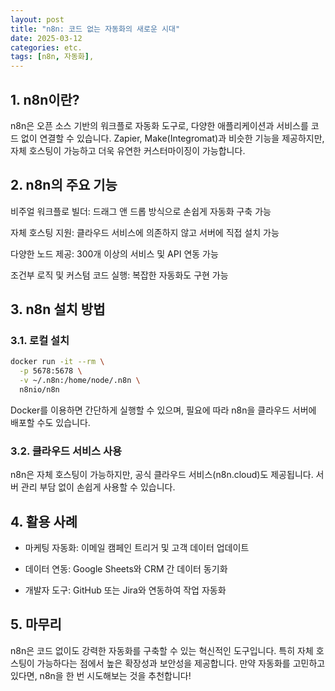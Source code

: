 ```yaml
---
layout: post
title: "n8n: 코드 없는 자동화의 새로운 시대"
date: 2025-03-12
categories: etc.
tags: [n8n, 자동화],
---
```


## 1. n8n이란?

n8n은 오픈 소스 기반의 워크플로 자동화 도구로, 다양한 애플리케이션과 서비스를 코드 없이 연결할 수 있습니다. Zapier, Make(Integromat)과 비슷한 기능을 제공하지만, 자체 호스팅이 가능하고 더욱 유연한 커스터마이징이 가능합니다.

## 2. n8n의 주요 기능

비주얼 워크플로 빌더: 드래그 앤 드롭 방식으로 손쉽게 자동화 구축 가능

자체 호스팅 지원: 클라우드 서비스에 의존하지 않고 서버에 직접 설치 가능

다양한 노드 제공: 300개 이상의 서비스 및 API 연동 가능

조건부 로직 및 커스텀 코드 실행: 복잡한 자동화도 구현 가능

## 3. n8n 설치 방법

### 3.1. 로컬 설치

```bash
docker run -it --rm \
  -p 5678:5678 \
  -v ~/.n8n:/home/node/.n8n \
  n8nio/n8n
```

Docker를 이용하면 간단하게 실행할 수 있으며, 필요에 따라 n8n을 클라우드 서버에 배포할 수도 있습니다.

### 3.2. 클라우드 서비스 사용

n8n은 자체 호스팅이 가능하지만, 공식 클라우드 서비스(n8n.cloud)도 제공됩니다. 서버 관리 부담 없이 손쉽게 사용할 수 있습니다.

## 4. 활용 사례

- 마케팅 자동화: 이메일 캠페인 트리거 및 고객 데이터 업데이트

- 데이터 연동: Google Sheets와 CRM 간 데이터 동기화

- 개발자 도구: GitHub 또는 Jira와 연동하여 작업 자동화

## 5. 마무리

n8n은 코드 없이도 강력한 자동화를 구축할 수 있는 혁신적인 도구입니다. 특히 자체 호스팅이 가능하다는 점에서 높은 확장성과 보안성을 제공합니다. 만약 자동화를 고민하고 있다면, n8n을 한 번 시도해보는 것을 추천합니다!

